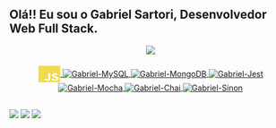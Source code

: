 ## Olá!! Eu sou o Gabriel Sartori, Desenvolvedor Web Full Stack.

<div align="center">
  <a href="https://github.com/GabrielSartori27">
  <img height="180em" src="https://github-readme-stats.vercel.app/api/top-langs/?username=GabrielSartori27&layout=compact&langs_count=7&theme=dark"/>
</div>
<div style="display: inline_block" align="center"><br>
  <img align="center" alt="Gabriel-Js" height="30" width="40" src="https://raw.githubusercontent.com/devicons/devicon/master/icons/javascript/javascript-plain.svg">
  <img align="center" alt="Gabriel-MySQL" height="35" width="70" src="https://img.shields.io/badge/MySQL-005C84?style=for-the-badge&logo=mysql&logoColor=white">
  <img align="center" alt="Gabriel-MongoDB" height="35" width="70" src="https://img.shields.io/badge/MongoDB-4EA94B?style=for-the-badge&logo=mongodb&logoColor=white">
  <img align="center" alt="Gabriel-Jest" height="35" width="70" src="https://img.shields.io/badge/Jest-323330?style=for-the-badge&logo=Jest&logoColor=white">
  <img align="center" alt="Gabriel-Mocha" height="35" width="70" src="https://img.shields.io/badge/mocha.js-323330?style=for-the-badge&logo=mocha&logoColor=Brown">
  <img align="center" alt="Gabriel-Chai" height="35" width="70" src="https://img.shields.io/badge/chai.js-323330?style=for-the-badge&logo=chai&logoColor=red">
  <img align="center" alt="Gabriel-Sinon" height="111" width="28" src="https://img.shields.io/badge/sinon.js-323330?style=for-the-badge&logo=sinon">
</div>
  
  ##
<div> 
  <a href="https://www.linkedin.com/in/gabriel-sartori-b9b44622a/" target="_blank"><img src="https://img.shields.io/badge/-LinkedIn-%230077B5?style=for-the-badge&logo=linkedin&logoColor=white" target="_blank"></a>
  <a href="https://wa.me/5519995022636" target="_blank"><img src="https://img.shields.io/badge/WhatsApp-25D366?style=for-the-badge&logo=whatsapp&logoColor=white" target="_blank"></a> 
  <a href = "mailto:gsgabriel27@hotmail.com"><img src="https://img.shields.io/badge/-Hotmail-%23333?style=for-the-badge&logo=hotmail&logoColor=white" target="_blank"></a>
</div>
